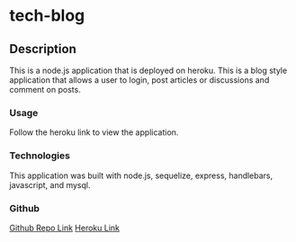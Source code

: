 # tech-blog

## Description

This is a node.js application that is deployed on heroku. This is a blog style application that allows a user to login, post articles or discussions and comment on posts.

### Usage

Follow the heroku link to view the application.

### Technologies

This application was built with node.js, sequelize, express, handlebars, javascript, and mysql. 

### Github

[Github Repo Link](https://github.com/chavue91/tech-blog)
[Heroku Link](https://mysterious-retreat-32158.herokuapp.com/)



